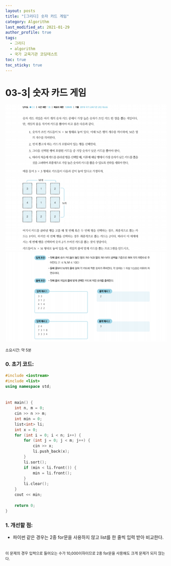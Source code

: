 ```yaml
---
layout: posts
title: "[그리디] 숫자 카드 게임"
category: Algorithm
last_modified_at: 2021-01-29
author_profile: true
tags:
  - 그리디
  - algorithm
  - 국가 교육기관 코딩테스트
toc: true
toc_sticky: true
---
```


# 03-3| 숫자 카드 게임

![03-3문제](/assets/image/03-3-1.PNG)
![03-3문제](/assets/image/03-3-2.PNG)

<small>
소요시간: 약 5분
</small>

### 0. 초기 코드:
```c++
#include <iostream>
#include <list>
using namespace std;


int main() {
	int n, m = 0;
	cin >> n >> m;
	int min = 0;
	list<int> li;
	int x = 0;
	for (int i = 0; i < n; i++) {
		for (int j = 0; j < m; j++) {
			cin >> x;
			li.push_back(x);
		}
		li.sort();
		if (min < li.front()) {
			min = li.front();
		}
		li.clear();
	}
	cout << min;

	return 0;
}
```

### 1. 개선할 점:
* 파이썬 같은 경우는 2중 for문을 사용하지 않고 list를 한 줄씩 입력 받아 비교한다.
<br>
<small>이 문제의 경우 입력으로 들어오는 수가 10,000이하이므로 2중 for문을 사용해도 크게 문제가 되지 않는다.</small>
